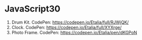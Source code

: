 # JavaScript30

01) Drum Kit. CodePen: https://codepen.io/Etalia/full/RJWjQK/
02) Clock. CodePen: https://codepen.io/Etalia/full/XYXrge/
03) Photo Frame. CodePen: https://codepen.io/Etalia/pen/dKGPoN
